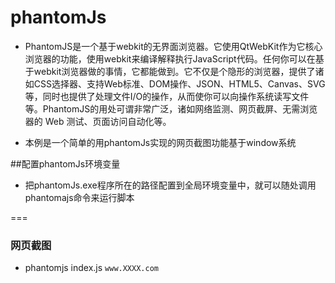 # phantomJs

* PhantomJS是一个基于webkit的无界面浏览器。它使用QtWebKit作为它核心浏览器的功能，使用webkit来编译解释执行JavaScript代码。任何你可以在基于webkit浏览器做的事情，它都能做到。它不仅是个隐形的浏览器，提供了诸如CSS选择器、支持Web标准、DOM操作、JSON、HTML5、Canvas、SVG等，同时也提供了处理文件I/O的操作，从而使你可以向操作系统读写文件等。PhantomJS的用处可谓非常广泛，诸如网络监测、网页截屏、无需浏览器的 Web 测试、页面访问自动化等。

* 本例是一个简单的用phantomJs实现的网页截图功能基于window系统

##配置phantomJs环境变量

* 把phantomJs.exe程序所在的路径配置到全局环境变量中，就可以随处调用phantomajs命令来运行脚本

===

### 网页截图

* phantomjs index.js `www.XXXX.com`
